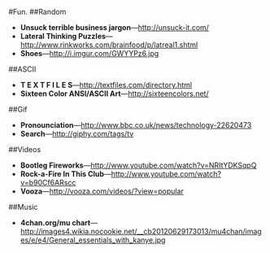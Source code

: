 #Fun.
##Random
* **Unsuck terrible business jargon**—http://unsuck-it.com/
* **Lateral Thinking Puzzles**—http://www.rinkworks.com/brainfood/p/latreal1.shtml
* **Shoes**—http://i.imgur.com/GWYYPz6.jpg

##ASCII
* **T E X T F I L E S**—http://textfiles.com/directory.html
* **Sixteen Color ANSI/ASCII Art**—http://sixteencolors.net/

##Gif
* **Pronounciation**—http://www.bbc.co.uk/news/technology-22620473
* **Search**—http://giphy.com/tags/tv

##Videos
* **Bootleg Fireworks**—http://www.youtube.com/watch?v=NRItYDKSqpQ 
* **Rock-a-Fire In This Club**—http://www.youtube.com/watch?v=b90Cf6ARscc
* **Vooza**—http://vooza.com/videos/?view=popular

##Music
* **4chan.org/mu chart**—http://images4.wikia.nocookie.net/__cb20120629173013/mu4chan/images/e/e4/General_essentials_with_kanye.jpg
